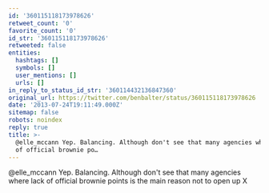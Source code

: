 ```yaml
---
id: '360115118173978626'
retweet_count: '0'
favorite_count: '0'
id_str: '360115118173978626'
retweeted: false
entities:
  hashtags: []
  symbols: []
  user_mentions: []
  urls: []
in_reply_to_status_id_str: '360114432136847360'
original_url: https://twitter.com/benbalter/status/360115118173978626
date: '2013-07-24T19:11:49.000Z'
sitemap: false
robots: noindex
reply: true
title: >-
  @elle_mccann Yep. Balancing. Although don't see that many agencies where lack
  of official brownie po…
---
```


@elle_mccann Yep. Balancing. Although don't see that many agencies where lack of official brownie points is the main reason not to open up X